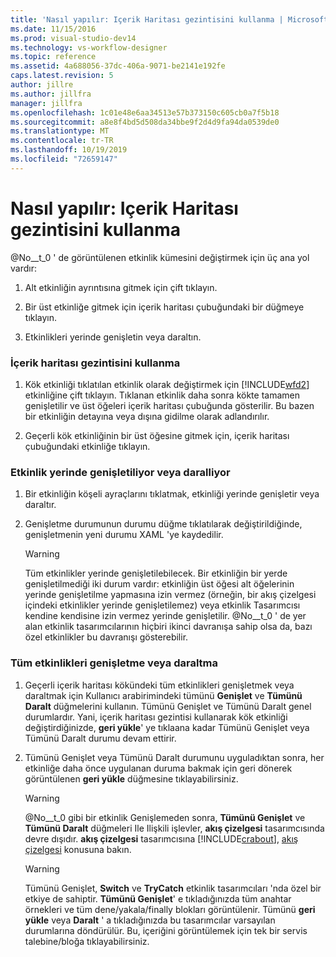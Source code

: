 ```yaml
---
title: 'Nasıl yapılır: Içerik Haritası gezintisini kullanma | Microsoft Docs'
ms.date: 11/15/2016
ms.prod: visual-studio-dev14
ms.technology: vs-workflow-designer
ms.topic: reference
ms.assetid: 4a688056-37dc-406a-9071-be2141e192fe
caps.latest.revision: 5
author: jillre
ms.author: jillfra
manager: jillfra
ms.openlocfilehash: 1c01e48e6aa34513e57b373150c605cb0a7f5b18
ms.sourcegitcommit: a8e8f4bd5d508da34bbe9f2d4d9fa94da0539de0
ms.translationtype: MT
ms.contentlocale: tr-TR
ms.lasthandoff: 10/19/2019
ms.locfileid: "72659147"
---
```

# <a name="how-to-use-breadcrumb-navigation"></a>Nasıl yapılır: Içerik Haritası gezintisini kullanma
@No__t_0 ' de görüntülenen etkinlik kümesini değiştirmek için üç ana yol vardır:

1. Alt etkinliğin ayrıntısına gitmek için çift tıklayın.

2. Bir üst etkinliğe gitmek için içerik haritası çubuğundaki bir düğmeye tıklayın.

3. Etkinlikleri yerinde genişletin veya daraltın.

### <a name="using-breadcrumb-navigation"></a>İçerik haritası gezintisini kullanma

1. Kök etkinliği tıklatılan etkinlik olarak değiştirmek için [!INCLUDE[wfd2](../includes/wfd2-md.md)] etkinliğine çift tıklayın. Tıklanan etkinlik daha sonra kökte tamamen genişletilir ve üst öğeleri içerik haritası çubuğunda gösterilir. Bu bazen bir etkinliğin detayına veya dışına gidilme olarak adlandırılır.

2. Geçerli kök etkinliğinin bir üst öğesine gitmek için, içerik haritası çubuğundaki etkinliğe tıklayın.

### <a name="expanding-or-collapsing-an-activity-in-place"></a>Etkinlik yerinde genişletiliyor veya daralliyor

1. Bir etkinliğin köşeli ayraçlarını tıklatmak, etkinliği yerinde genişletir veya daraltır.

2. Genişletme durumunun durumu düğme tıklatılarak değiştirildiğinde, genişletmenin yeni durumu XAML 'ye kaydedilir.

    > [!WARNING]
    > Tüm etkinlikler yerinde genişletilebilecek. Bir etkinliğin bir yerde genişletilmediği iki durum vardır: etkinliğin üst öğesi alt öğelerinin yerinde genişletilme yapmasına izin vermez (örneğin, bir akış çizelgesi içindeki etkinlikler yerinde genişletilemez) veya etkinlik Tasarımcısı kendine kendisine izin vermez yerinde genişletilir. @No__t_0 ' de yer alan etkinlik tasarımcılarının hiçbiri ikinci davranışa sahip olsa da, bazı özel etkinlikler bu davranışı gösterebilir.

### <a name="expanding-all-or-collapsing-all-activities"></a>Tüm etkinlikleri genişletme veya daraltma

1. Geçerli içerik haritası kökündeki tüm etkinlikleri genişletmek veya daraltmak için Kullanıcı arabirimindeki tümünü **Genişlet** ve **Tümünü Daralt** düğmelerini kullanın. Tümünü Genişlet ve Tümünü Daralt genel durumlardır. Yani, içerik haritası gezintisi kullanarak kök etkinliği değiştirdiğinizde, **geri yükle**' ye tıklaana kadar Tümünü Genişlet veya Tümünü Daralt durumu devam ettirir.

2. Tümünü Genişlet veya Tümünü Daralt durumunu uyguladıktan sonra, her etkinliğe daha önce uygulanan duruma bakmak için geri dönerek görüntülenen **geri yükle** düğmesine tıklayabilirsiniz.

    > [!WARNING]
    > @No__t_0 gibi bir etkinlik Genişlemeden sonra, **Tümünü Genişlet** ve **Tümünü Daralt** düğmeleri Ile Ilişkili işlevler, **akış çizelgesi** tasarımcısında devre dışıdır. **akış çizelgesi** tasarımcısına [!INCLUDE[crabout](../includes/crabout-md.md)], [akış çizelgesi](../workflow-designer/flowchart-activity-designer.md) konusuna bakın.

    > [!WARNING]
    > Tümünü Genişlet, **Switch** ve **TryCatch** etkinlik tasarımcıları 'nda özel bir etkiye de sahiptir. **Tümünü Genişlet**' e tıkladığınızda tüm anahtar örnekleri ve tüm dene/yakala/finally blokları görüntülenir. Tümünü **geri yükle** veya **Daralt** ' a tıkladığınızda bu tasarımcılar varsayılan durumlarına döndürülür. Bu, içeriğini görüntülemek için tek bir servis talebine/bloğa tıklayabilirsiniz.